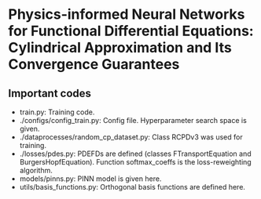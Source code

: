 # Physics-informed Neural Networks for Functional Differential Equations: Cylindrical Approximation and Its Convergence Guarantees

## Important codes

- train.py: Training code.
- ./configs/config_train.py: Config file. Hyperparameter search space is given.
- ./dataprocesses/random_cp_dataset.py: Class RCPDv3 was used for training.
- ./losses/pdes.py: PDEFDs are defined (classes FTransportEquation and BurgersHopfEquation). Function softmax_coeffs is the loss-reweighting algorithm.
- models/pinns.py: PINN model is given here.
- utils/basis_functions.py: Orthogonal basis functions are defined here.
